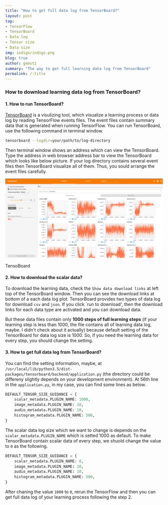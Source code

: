 ```yaml
---
title: "How to get full data log from TensorBoard?"
layout: post
tag:
- TensorFlow
- TensorBoard
- Data log
- Tensor size
- Data size
img: indigo/indigo.png
blog: true
author: gemst1
summary: "The way to get full learning data log from TensorBoard"
permalink: /:title
---
```


### How to download learning data log from TensorBoard?

#### 1. How to run TensorBoard?

[TensorBoard](https://www.tensorflow.org/programmers_guide/summaries_and_tensorboard) is a visulizing tool, which visualize a learning process or data log by reading TensorFlow events files. The event files contain summary data that is generated when running TensorFlow. You can run TensorBoard, use the following command in terminal window.

```sh
tensorboard --logdir=your/path/to/log-directory
```

Then terminal window shows an address which can view the TensorBoard. Type the address in web browser address bar to view the TensorBoard which looks like below picture. If your log directory contains several event files then TensorBoard visualize all of them. Thus, you sould arrange the event files carefully.

![Pic](https://github.com/gemst1/gemst1.github.io/blob/master/assets/images/TensorBoard.png?raw=true)
<figcaption class="caption">TensoBoard</figcaption>

#### 2. How to download the scalar data?

To download the learning data, check the `Show data download links` at left top of the TensorBoard window. Then you can see the download links at bottom of a each data log plot. TensorBoard provides two types of data log for download `csv` and `json`. If you click `run to download', then the download links for each data type are activated and you can download data.

But these data files contain only **1000 steps of full learning steps** (if your learning step is less than 1000, the file contains all of learning data log, maybe. I didn't check about it actually) because default setting of the TensorBoard for data log size is 1000. So, if you need the learning data for every step, you should change the setting.

#### 3. How to get full data log from TensorBoard?

You can find the setting information, maybe, at `/usr/local/lib/python3.5/dist-packages/tensorboard/backend/application.py` (the directory could be differeny slightly depends on your development environment). At 56th line in the `application.py`, in my case, you can find some lines as below.

```python
DEFAULT_TENSOR_SIZE_GUIDANCE = {
    scalar_metadata.PLUGIN_NAME: 1000,
    image_metadata.PLUGIN_NAME: 10,
    audio_metadata.PLUGIN_NAME: 10,
    histogram_metadata.PLUGIN_NAME: 500,
}
```

The scalar data log size which we want to change is depends on the `scalar_metadata.PLUGIN_NAME` which is setted 1000 as default. To make TensorBoard contain scalar data of every step, we shuold change the value to `0` as the following.

```python
DEFAULT_TENSOR_SIZE_GUIDANCE = {
    scalar_metadata.PLUGIN_NAME: 0,
    image_metadata.PLUGIN_NAME: 10,
    audio_metadata.PLUGIN_NAME: 10,
    histogram_metadata.PLUGIN_NAME: 500,
}
```

After chaning the value `1000` to `0`, rerun the TensorFlow and then you can get full data log of your learning process following the step 2.
